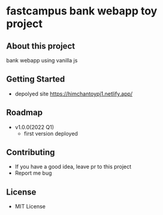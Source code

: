 # fastcampus bank webapp toy project

## About this project

bank webapp using vanilla js

## Getting Started

- depolyed site
  https://himchantoypj1.netlify.app/

## Roadmap

- v1.0.0(2022 Q1)
  - first version deployed

## Contributing

- If you have a good idea, leave pr to this project
- Report me bug

## License

- MIT License
